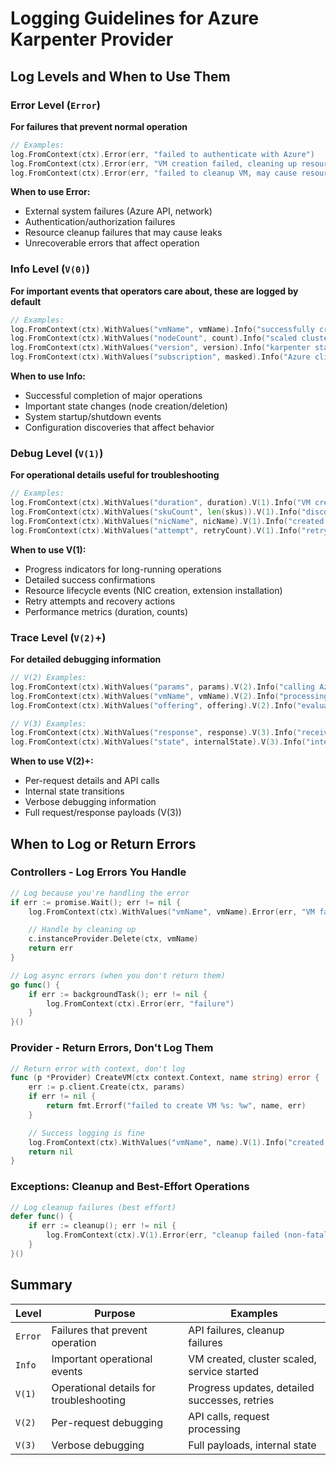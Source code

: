 # Logging Guidelines for Azure Karpenter Provider

## Log Levels and When to Use Them

### Error Level (`Error`)
**For failures that prevent normal operation**

```go
// Examples:
log.FromContext(ctx).Error(err, "failed to authenticate with Azure")
log.FromContext(ctx).Error(err, "VM creation failed, cleaning up resources")
log.FromContext(ctx).Error(err, "failed to cleanup VM, may cause resource leak")
```

**When to use Error:**
- External system failures (Azure API, network)
- Authentication/authorization failures
- Resource cleanup failures that may cause leaks
- Unrecoverable errors that affect operation

### Info Level (`V(0)`)
**For important events that operators care about, these are logged by default**

```go
// Examples:
log.FromContext(ctx).WithValues("vmName", vmName).Info("successfully created VM")
log.FromContext(ctx).WithValues("nodeCount", count).Info("scaled cluster")
log.FromContext(ctx).WithValues("version", version).Info("karpenter starting")
log.FromContext(ctx).WithValues("subscription", masked).Info("Azure client initialized")
```

**When to use Info:**
- Successful completion of major operations
- Important state changes (node creation/deletion)
- System startup/shutdown events
- Configuration discoveries that affect behavior

### Debug Level (`V(1)`)
**For operational details useful for troubleshooting**

```go
// Examples:
log.FromContext(ctx).WithValues("duration", duration).V(1).Info("VM creation completed")
log.FromContext(ctx).WithValues("skuCount", len(skus)).V(1).Info("discovered instance types")
log.FromContext(ctx).WithValues("nicName", nicName).V(1).Info("created network interface")
log.FromContext(ctx).WithValues("attempt", retryCount).V(1).Info("retrying operation")
```

**When to use V(1):**
- Progress indicators for long-running operations
- Detailed success confirmations
- Resource lifecycle events (NIC creation, extension installation)
- Retry attempts and recovery actions
- Performance metrics (duration, counts)

### Trace Level (`V(2)`+)
**For detailed debugging information**

```go
// V(2) Examples:
log.FromContext(ctx).WithValues("params", params).V(2).Info("calling Azure API")
log.FromContext(ctx).WithValues("vmName", vmName).V(2).Info("processing VM request")
log.FromContext(ctx).WithValues("offering", offering).V(2).Info("evaluating instance offering")

// V(3) Examples:
log.FromContext(ctx).WithValues("response", response).V(3).Info("received API response")
log.FromContext(ctx).WithValues("state", internalState).V(3).Info("internal state dump")
```

**When to use V(2)+:**
- Per-request details and API calls
- Internal state transitions
- Verbose debugging information
- Full request/response payloads (V(3))

## When to Log or Return Errors

### Controllers - Log Errors You Handle
```go
// Log because you're handling the error
if err := promise.Wait(); err != nil {
    log.FromContext(ctx).WithValues("vmName", vmName).Error(err, "VM failure")

    // Handle by cleaning up
    c.instanceProvider.Delete(ctx, vmName)
    return err
}

// Log async errors (when you don't return them)
go func() {
    if err := backgroundTask(); err != nil {
        log.FromContext(ctx).Error(err, "failure")
    }
}()
```

### Provider - Return Errors, Don't Log Them
```go
// Return error with context, don't log
func (p *Provider) CreateVM(ctx context.Context, name string) error {
    err := p.client.Create(ctx, params)
    if err != nil {
        return fmt.Errorf("failed to create VM %s: %w", name, err)
    }

    // Success logging is fine
    log.FromContext(ctx).WithValues("vmName", name).V(1).Info("created VM")
    return nil
}
```

### Exceptions: Cleanup and Best-Effort Operations
```go
// Log cleanup failures (best effort)
defer func() {
    if err := cleanup(); err != nil {
        log.FromContext(ctx).V(1).Error(err, "cleanup failed (non-fatal)")
    }
}()
```

## Summary

| Level | Purpose | Examples |
|-------|---------|----------|
| `Error` | Failures that prevent operation | API failures, cleanup failures |
| `Info` | Important operational events | VM created, cluster scaled, service started |
| `V(1)` | Operational details for troubleshooting | Progress updates, detailed successes, retries |
| `V(2)` | Per-request debugging | API calls, request processing |
| `V(3)` | Verbose debugging | Full payloads, internal state |
